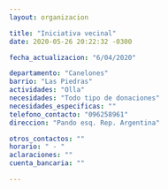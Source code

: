 ```yaml
---
layout: organizacion

title: "Iniciativa vecinal"
date: 2020-05-26 20:22:32 -0300

fecha_actualizacion: "6/04/2020"

departamento: "Canelones"
barrio: "Las Piedras"
actividades: "Olla"
necesidades: "Todo tipo de donaciones"
necesidades_especificas: ""
telefono_contacto: "096258961"
direccion: "Pando esq. Rep. Argentina"

otros_contactos: ""
horario: " - "
aclaraciones: ""
cuenta_bancaria: ""

---
```

